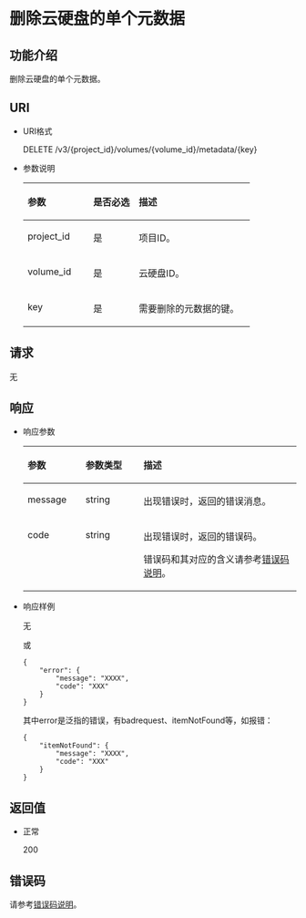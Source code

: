 # 删除云硬盘的单个元数据<a name="ZH-CN_TOPIC_0102659992"></a>

## 功能介绍<a name="section19390540"></a>

删除云硬盘的单个元数据。

## URI<a name="section40297137"></a>

-   URI格式

    DELETE /v3/\{project\_id\}/volumes/\{volume\_id\}/metadata/\{key\}

-   参数说明

    <a name="table8745607"></a>
    <table><thead align="left"><tr id="row15985080"><th class="cellrowborder" valign="top" width="28.92%" id="mcps1.1.4.1.1"><p id="p19723089"><a name="p19723089"></a><a name="p19723089"></a>参数</p>
    </th>
    <th class="cellrowborder" valign="top" width="20.07%" id="mcps1.1.4.1.2"><p id="p54066375"><a name="p54066375"></a><a name="p54066375"></a>是否必选</p>
    </th>
    <th class="cellrowborder" valign="top" width="51.01%" id="mcps1.1.4.1.3"><p id="p17300225"><a name="p17300225"></a><a name="p17300225"></a>描述</p>
    </th>
    </tr>
    </thead>
    <tbody><tr id="row59140967"><td class="cellrowborder" valign="top" width="28.92%" headers="mcps1.1.4.1.1 "><p id="p25689059"><a name="p25689059"></a><a name="p25689059"></a>project_id</p>
    </td>
    <td class="cellrowborder" valign="top" width="20.07%" headers="mcps1.1.4.1.2 "><p id="p439002"><a name="p439002"></a><a name="p439002"></a>是</p>
    </td>
    <td class="cellrowborder" valign="top" width="51.01%" headers="mcps1.1.4.1.3 "><p id="p35559222"><a name="p35559222"></a><a name="p35559222"></a>项目ID。</p>
    </td>
    </tr>
    <tr id="row51597550"><td class="cellrowborder" valign="top" width="28.92%" headers="mcps1.1.4.1.1 "><p id="p18651996"><a name="p18651996"></a><a name="p18651996"></a>volume_id</p>
    </td>
    <td class="cellrowborder" valign="top" width="20.07%" headers="mcps1.1.4.1.2 "><p id="p34416674"><a name="p34416674"></a><a name="p34416674"></a>是</p>
    </td>
    <td class="cellrowborder" valign="top" width="51.01%" headers="mcps1.1.4.1.3 "><p id="p36287209"><a name="p36287209"></a><a name="p36287209"></a>云硬盘ID。</p>
    </td>
    </tr>
    <tr id="row21272210213647"><td class="cellrowborder" valign="top" width="28.92%" headers="mcps1.1.4.1.1 "><p id="p45327484213647"><a name="p45327484213647"></a><a name="p45327484213647"></a>key</p>
    </td>
    <td class="cellrowborder" valign="top" width="20.07%" headers="mcps1.1.4.1.2 "><p id="p47647615213647"><a name="p47647615213647"></a><a name="p47647615213647"></a>是</p>
    </td>
    <td class="cellrowborder" valign="top" width="51.01%" headers="mcps1.1.4.1.3 "><p id="p34251586213647"><a name="p34251586213647"></a><a name="p34251586213647"></a>需要删除的元数据的键。</p>
    </td>
    </tr>
    </tbody>
    </table>


## 请求<a name="section27129916"></a>

无

## 响应<a name="section42842654"></a>

-   响应参数

    <a name="zh-cn_topic_0058626623_table5532594121252"></a>
    <table><thead align="left"><tr id="zh-cn_topic_0058626623_row60048709121252"><th class="cellrowborder" valign="top" width="21.17788221177882%" id="mcps1.1.4.1.1"><p id="zh-cn_topic_0058626623_p32107236121252"><a name="zh-cn_topic_0058626623_p32107236121252"></a><a name="zh-cn_topic_0058626623_p32107236121252"></a>参数</p>
    </th>
    <th class="cellrowborder" valign="top" width="21.17788221177882%" id="mcps1.1.4.1.2"><p id="zh-cn_topic_0058626623_p50549312121252"><a name="zh-cn_topic_0058626623_p50549312121252"></a><a name="zh-cn_topic_0058626623_p50549312121252"></a>参数类型</p>
    </th>
    <th class="cellrowborder" valign="top" width="57.64423557644236%" id="mcps1.1.4.1.3"><p id="zh-cn_topic_0058626623_p2030156121252"><a name="zh-cn_topic_0058626623_p2030156121252"></a><a name="zh-cn_topic_0058626623_p2030156121252"></a>描述</p>
    </th>
    </tr>
    </thead>
    <tbody><tr id="zh-cn_topic_0058626623_row30224973121252"><td class="cellrowborder" valign="top" width="21.17788221177882%" headers="mcps1.1.4.1.1 "><p id="zh-cn_topic_0058626623_p32303787121252"><a name="zh-cn_topic_0058626623_p32303787121252"></a><a name="zh-cn_topic_0058626623_p32303787121252"></a>message</p>
    </td>
    <td class="cellrowborder" valign="top" width="21.17788221177882%" headers="mcps1.1.4.1.2 "><p id="zh-cn_topic_0058626623_p66469965121252"><a name="zh-cn_topic_0058626623_p66469965121252"></a><a name="zh-cn_topic_0058626623_p66469965121252"></a>string</p>
    </td>
    <td class="cellrowborder" valign="top" width="57.64423557644236%" headers="mcps1.1.4.1.3 "><p id="zh-cn_topic_0058626623_p36047231121252"><a name="zh-cn_topic_0058626623_p36047231121252"></a><a name="zh-cn_topic_0058626623_p36047231121252"></a>出现错误时，返回的错误消息。</p>
    </td>
    </tr>
    <tr id="zh-cn_topic_0058626623_row55989628121252"><td class="cellrowborder" valign="top" width="21.17788221177882%" headers="mcps1.1.4.1.1 "><p id="zh-cn_topic_0058626623_p38866009121252"><a name="zh-cn_topic_0058626623_p38866009121252"></a><a name="zh-cn_topic_0058626623_p38866009121252"></a>code</p>
    </td>
    <td class="cellrowborder" valign="top" width="21.17788221177882%" headers="mcps1.1.4.1.2 "><p id="zh-cn_topic_0058626623_p61139006121252"><a name="zh-cn_topic_0058626623_p61139006121252"></a><a name="zh-cn_topic_0058626623_p61139006121252"></a>string</p>
    </td>
    <td class="cellrowborder" valign="top" width="57.64423557644236%" headers="mcps1.1.4.1.3 "><p id="zh-cn_topic_0058626623_p23342658121252"><a name="zh-cn_topic_0058626623_p23342658121252"></a><a name="zh-cn_topic_0058626623_p23342658121252"></a>出现错误时，返回的错误码。</p>
    <p id="zh-cn_topic_0058626623_p8757338121252"><a name="zh-cn_topic_0058626623_p8757338121252"></a><a name="zh-cn_topic_0058626623_p8757338121252"></a>错误码和其对应的含义请参考<a href="错误码说明.md">错误码说明</a>。</p>
    </td>
    </tr>
    </tbody>
    </table>

-   响应样例

    无

    或

    ```
    {
        "error": {
            "message": "XXXX", 
            "code": "XXX"
        }
    }
    ```

    其中error是泛指的错误，有badrequest、itemNotFound等，如报错：

    ```
    {
        "itemNotFound": {
            "message": "XXXX", 
            "code": "XXX"
        }
    }
    ```


## 返回值<a name="section50039568"></a>

-   正常

    200


## 错误码<a name="section431317151242"></a>

请参考[错误码说明](错误码说明.md)。

